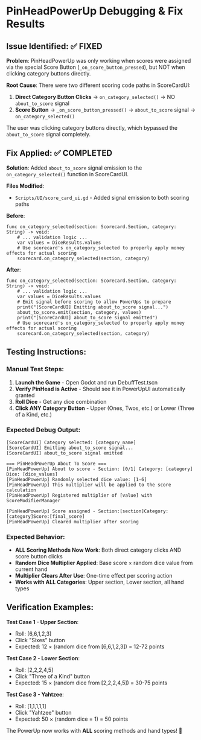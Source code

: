 # PinHeadPowerUp Debugging & Fix Results

## Issue Identified: ✅ FIXED

**Problem**: PinHeadPowerUp was only working when scores were assigned via the special Score Button (`_on_score_button_pressed`), but NOT when clicking category buttons directly.

**Root Cause**: There were two different scoring code paths in ScoreCardUI:
1. **Direct Category Button Clicks** → `on_category_selected()` → NO `about_to_score` signal
2. **Score Button** → `_on_score_button_pressed()` → `about_to_score` signal → `on_category_selected()`

The user was clicking category buttons directly, which bypassed the `about_to_score` signal completely.

## Fix Applied: ✅ COMPLETED

**Solution**: Added `about_to_score` signal emission to the `on_category_selected()` function in ScoreCardUI.

**Files Modified**:
- `Scripts/UI/score_card_ui.gd` - Added signal emission to both scoring paths

**Before**:
```gdscript
func on_category_selected(section: Scorecard.Section, category: String) -> void:
    # ... validation logic ...
    var values = DiceResults.values
    # Use scorecard's on_category_selected to properly apply money effects for actual scoring
    scorecard.on_category_selected(section, category)
```

**After**:
```gdscript
func on_category_selected(section: Scorecard.Section, category: String) -> void:
    # ... validation logic ...
    var values = DiceResults.values
    # Emit signal before scoring to allow PowerUps to prepare
    print("[ScoreCardUI] Emitting about_to_score signal...")
    about_to_score.emit(section, category, values)
    print("[ScoreCardUI] about_to_score signal emitted")
    # Use scorecard's on_category_selected to properly apply money effects for actual scoring
    scorecard.on_category_selected(section, category)
```

## Testing Instructions:

### Manual Test Steps:
1. **Launch the Game** - Open Godot and run DebuffTest.tscn
2. **Verify PinHead is Active** - Should see it in PowerUpUI automatically granted
3. **Roll Dice** - Get any dice combination 
4. **Click ANY Category Button** - Upper (Ones, Twos, etc.) or Lower (Three of a Kind, etc.)

### Expected Debug Output:
```
[ScoreCardUI] Category selected: [category_name]
[ScoreCardUI] Emitting about_to_score signal...
[ScoreCardUI] about_to_score signal emitted

=== PinHeadPowerUp About To Score ===
[PinHeadPowerUp] About to score - Section: [0/1] Category: [category] Dice: [dice_values]
[PinHeadPowerUp] Randomly selected dice value: [1-6]
[PinHeadPowerUp] This multiplier will be applied to the score calculation
[PinHeadPowerUp] Registered multiplier of [value] with ScoreModifierManager

[PinHeadPowerUp] Score assigned - Section:[section]Category:[category]Score:[final_score]
[PinHeadPowerUp] Cleared multiplier after scoring
```

### Expected Behavior:
- **ALL Scoring Methods Now Work**: Both direct category clicks AND score button clicks
- **Random Dice Multiplier Applied**: Base score × random dice value from current hand
- **Multiplier Clears After Use**: One-time effect per scoring action
- **Works with ALL Categories**: Upper section, Lower section, all hand types

## Verification Examples:

**Test Case 1 - Upper Section**:
- Roll: [6,6,1,2,3]
- Click "Sixes" button  
- Expected: 12 × (random dice from [6,6,1,2,3]) = 12-72 points

**Test Case 2 - Lower Section**:  
- Roll: [2,2,2,4,5]
- Click "Three of a Kind" button
- Expected: 15 × (random dice from [2,2,2,4,5]) = 30-75 points

**Test Case 3 - Yahtzee**:
- Roll: [1,1,1,1,1] 
- Click "Yahtzee" button
- Expected: 50 × (random dice = 1) = 50 points

The PowerUp now works with **ALL** scoring methods and hand types! 🎲